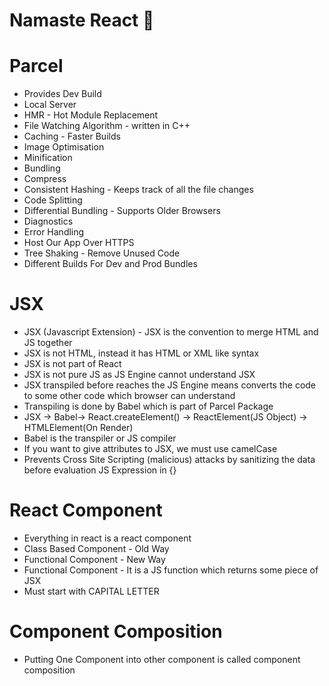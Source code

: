 # Namaste React 🚀

# Parcel

- Provides Dev Build
- Local Server
- HMR - Hot Module Replacement
- File Watching Algorithm - written in C++
- Caching - Faster Builds
- Image Optimisation
- Minification
- Bundling
- Compress
- Consistent Hashing - Keeps track of all the file changes
- Code Splitting
- Differential Bundling - Supports Older Browsers
- Diagnostics
- Error Handling
- Host Our App Over HTTPS
- Tree Shaking - Remove Unused Code
- Different Builds For Dev and Prod Bundles

# JSX

- JSX (Javascript Extension) - JSX is the convention to merge HTML and JS together
- JSX is not HTML, instead it has HTML or XML like syntax
- JSX is not part of React
- JSX is not pure JS as JS Engine cannot understand JSX
- JSX transpiled before reaches the JS Engine means converts the code to some other code
  which browser can understand
- Transpiling is done by Babel which is part of Parcel Package
- JSX -> Babel-> React.createElement() -> ReactElement(JS Object) -> HTMLElement(On Render)
- Babel is the transpiler or JS compiler
- If you want to give attributes to JSX, we must use camelCase
- Prevents Cross Site Scripting (malicious) attacks by sanitizing the data before evaluation JS Expression in {}

# React Component

- Everything in react is a react component
- Class Based Component - Old Way
- Functional Component - New Way
- Functional Component - It is a JS function which returns some piece of JSX
- Must start with CAPITAL LETTER

# Component Composition

- Putting One Component into other component is called component composition
